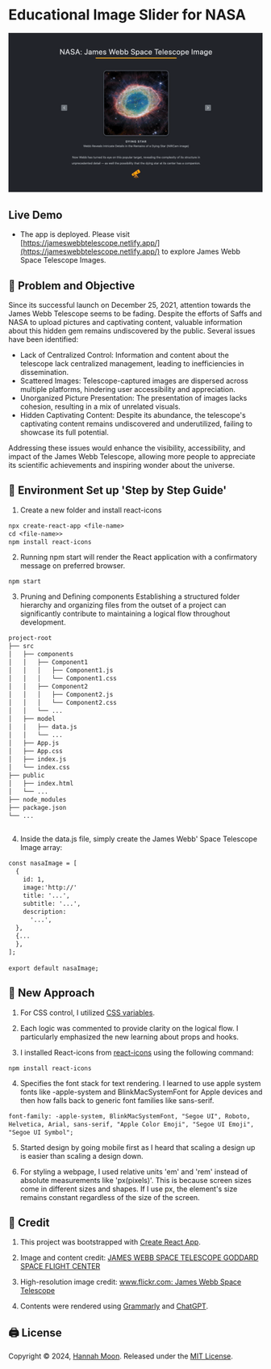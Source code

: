 # Educational Image Slider for NASA

<img alt='screen capture' src="./assets/JamesWebb.gif"></div>

## Live Demo

- The app is deployed. Please visit [https://jameswebbtelescope.netlify.app/](https://jameswebbtelescope.netlify.app/) to explore James Webb Space Telescope Images.

## 📌 Problem and Objective

Since its successful launch on December 25, 2021, attention towards the James Webb Telescope seems to be fading. Despite the efforts of Saffs and NASA to upload pictures and captivating content, valuable information about this hidden gem remains undiscovered by the public. Several issues have been identified:

- Lack of Centralized Control: Information and content about the telescope lack centralized management, leading to inefficiencies in dissemination.
- Scattered Images: Telescope-captured images are dispersed across multiple platforms, hindering user accessibility and appreciation.
- Unorganized Picture Presentation: The presentation of images lacks cohesion, resulting in a mix of unrelated visuals.
- Hidden Captivating Content: Despite its abundance, the telescope's captivating content remains undiscovered and underutilized, failing to showcase its full potential.

Addressing these issues would enhance the visibility, accessibility, and impact of the James Webb Telescope, allowing more people to appreciate its scientific achievements and inspiring wonder about the universe.

## 👣 Environment Set up 'Step by Step Guide'

1. Create a new folder and install react-icons

```
npx create-react-app <file-name>
cd <file-name>>
npm install react-icons
```

2. Running npm start will render the React application with a confirmatory message on preferred browser.

```
npm start
```

3. Pruning and Defining components
   Establishing a structured folder hierarchy and organizing files from the outset of a project can significantly contribute to maintaining a logical flow throughout development.

```
project-root
├── src
│   ├── components
│   │   ├── Component1
│   │   │   ├── Component1.js
│   │   │   └── Component1.css
│   │   ├── Component2
│   │   │   ├── Component2.js
│   │   │   └── Component2.css
│   │   └── ...
│   ├── model
│   │   ├── data.js
│   │   └── ...
│   ├── App.js
│   ├── App.css
│   ├── index.js
│   └── index.css
├── public
│   ├── index.html
│   └── ...
├── node_modules
├── package.json
└── ...


```

4. Inside the data.js file, simply create the James Webb' Space Telescope Image array:

```
const nasaImage = [
  {
    id: 1,
    image:'http://'
    title: '...',
    subtitle: '...',
    description:
      '...',
  },
  {...
  },
];

export default nasaImage;
```

## 💎 New Approach

1. For CSS control, I utilized [CSS variables](https://developer.mozilla.org/en-US/docs/Web/CSS/Using_CSS_custom_properties).

2. Each logic was commented to provide clarity on the logical flow. I particularly emphasized the new learning about props and hooks.

3. I installed React-icons from [react-icons](https://react-icons.github.io/react-icons/) using the following command:

```
npm install react-icons
```

4. Specifies the font stack for text rendering. I learned to use apple system fonts like -apple-system and BlinkMacSystemFont for Apple devices and then how falls back to generic font families like sans-serif.

```
font-family: -apple-system, BlinkMacSystemFont, "Segoe UI", Roboto, Helvetica, Arial, sans-serif, "Apple Color Emoji", "Segoe UI Emoji", "Segoe UI Symbol";
```

5. Started design by going mobile first as I heard that scaling a design up is easier than scaling a design down.

6. For styling a webpage, I used relative units 'em' and 'rem' instead of absolute measurements like 'px(pixels)'. This is because screen sizes come in different sizes and shapes. If I use px, the element's size remains constant regardless of the size of the screen.

## 📑 Credit

1. This project was bootstrapped with [Create React App](https://github.com/facebook/create-react-app).

2. Image and content credit: [JAMES WEBB SPACE TELESCOPE GODDARD SPACE FLIGHT CENTER](https://webb.nasa.gov/content/multimedia/images.html)

3. High-resolution image credit: [www.flickr.com: James Webb Space Telescope](https://www.flickr.com/photos/nasawebbtelescope/)

4. Contents were rendered using [Grammarly](https://www.grammarly.com/) and [ChatGPT](https://openai.com/chatgpt/).

## 🖨 License

Copyright © 2024, [Hannah Moon](https://github.com/Hannah-Moon/).
Released under the [MIT License](LICENSE).
